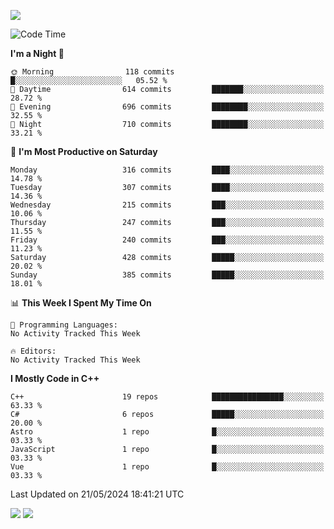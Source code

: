 ![](https://komarev.com/ghpvc/?username=lilpidgey&color=red)
<!--START_SECTION:waka-->
![Code Time](http://img.shields.io/badge/Code%20Time-1%2C491%20hrs%2018%20mins-blue)

**I'm a Night 🦉** 

```text
🌞 Morning                118 commits         █░░░░░░░░░░░░░░░░░░░░░░░░   05.52 % 
🌆 Daytime                614 commits         ███████░░░░░░░░░░░░░░░░░░   28.72 % 
🌃 Evening                696 commits         ████████░░░░░░░░░░░░░░░░░   32.55 % 
🌙 Night                  710 commits         ████████░░░░░░░░░░░░░░░░░   33.21 % 
```
📅 **I'm Most Productive on Saturday** 

```text
Monday                   316 commits         ████░░░░░░░░░░░░░░░░░░░░░   14.78 % 
Tuesday                  307 commits         ████░░░░░░░░░░░░░░░░░░░░░   14.36 % 
Wednesday                215 commits         ███░░░░░░░░░░░░░░░░░░░░░░   10.06 % 
Thursday                 247 commits         ███░░░░░░░░░░░░░░░░░░░░░░   11.55 % 
Friday                   240 commits         ███░░░░░░░░░░░░░░░░░░░░░░   11.23 % 
Saturday                 428 commits         █████░░░░░░░░░░░░░░░░░░░░   20.02 % 
Sunday                   385 commits         █████░░░░░░░░░░░░░░░░░░░░   18.01 % 
```


📊 **This Week I Spent My Time On** 

```text
💬 Programming Languages: 
No Activity Tracked This Week

🔥 Editors: 
No Activity Tracked This Week
```

**I Mostly Code in C++** 

```text
C++                      19 repos            ████████████████░░░░░░░░░   63.33 % 
C#                       6 repos             █████░░░░░░░░░░░░░░░░░░░░   20.00 % 
Astro                    1 repo              █░░░░░░░░░░░░░░░░░░░░░░░░   03.33 % 
JavaScript               1 repo              █░░░░░░░░░░░░░░░░░░░░░░░░   03.33 % 
Vue                      1 repo              █░░░░░░░░░░░░░░░░░░░░░░░░   03.33 % 
```




 Last Updated on 21/05/2024 18:41:21 UTC
<!--END_SECTION:waka-->
![](https://hit.yhype.me/github/profile?user_id=42968544)
![](https://komarev.com/ghpvc/?lilpidgey)
